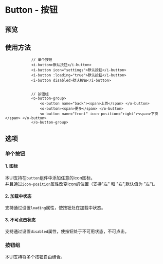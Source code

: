 # Button - 按钮
## 预览

<ClientOnly>
<button-demos></button-demos>
</ClientOnly>

## 使用方法

```
            // 单个按钮
            <i-button>默认按钮</i-button>
            <i-button icon="settings">默认按钮</i-button>
            <i-button :loading="true">默认按钮</i-button>
            <i-button disabled>默认按钮</i-button>


            // 按钮组
            <o-button-group>
                <o-button name="back"><span>上页</span> </o-button>
                <o-button><span>更多</span> </o-button>
                <o-button name="front" icon-position="right"><span>下页</span> </o-button>
            </o-button-group>
```

## 选项
### 单个按钮
#### 1. 图标
本UI支持在`button`组件中添加任意的icon图标，
<br>并且通过`icon-position`属性改变icon的位置（支持"左" 和 "右",默认值为 ”左“)。

#### 2. 加载中状态
支持通过设置`loading`属性，使按钮处在加载中状态。

#### 3. 不可点击状态
支持通过设置`disabled`属性，使按钮处于不可用状态，不可点击。

### 按钮组

本UI支持将多个按钮自由组合。